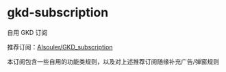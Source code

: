 # gkd-subscription

自用 GKD 订阅

推荐订阅：[AIsouler/GKD_subscription](https://github.com/AIsouler/GKD_subscription)

本订阅包含一些自用的功能类规则，以及对上述推荐订阅随缘补充广告/弹窗规则
